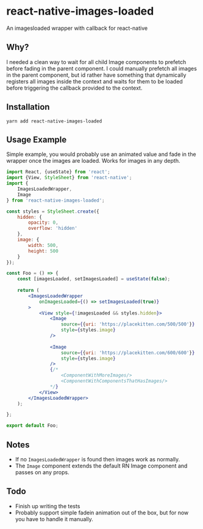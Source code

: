 # react-native-images-loaded
An imagesloaded wrapper with callback for react-native

## Why?
I needed a clean way to wait for all child Image components to prefetch before fading in the parent component. I could manually prefetch all images in the parent component, but id rather have something that dynamically registers all images inside the context and waits for them to be loaded before triggering the callback provided to the context.

## Installation
`yarn add react-native-images-loaded`

## Usage Example
Simple example, you would probably use an animated value and fade in the wrapper once the images are loaded. Works for images in any depth.

````jsx harmony
import React, {useState} from 'react';
import {View, StyleSheet} from 'react-native';
import {
    ImagesLoadedWrapper, 
    Image
} from 'react-native-images-loaded';

const styles = StyleSheet.create({
    hidden: {
        opacity: 0,
        overflow: 'hidden'
    },
    image: {
        width: 500,
        height: 500
    }
});

const Foo = () => { 
    const [imagesLoaded, setImagesLoaded] = useState(false);
    
    return (
        <ImagesLoadedWrapper 
            onImagesLoaded={() => setImagesLoaded(true)}
        >
            <View style={!imagesLoaded && styles.hidden}>
                <Image 
                    source={{uri: 'https://placekitten.com/500/500'}}
                    style={styles.image}
                />
                
                <Image 
                    source={{uri: 'https://placekitten.com/600/600'}}
                    style={styles.image}
                />
                {/* 
                    <ComponentWithMoreImages/>
                    <ComponentWithComponentsThatHasImages/>
                */}
            </View>
        </ImagesLoadedWrapper>
    );

};

export default Foo;
````

## Notes

- If no `ImagesLoadedWrapper` is found then images work as normally.
- The `Image` component extends the default RN Image component and passes on any props.

## Todo

- Finish up writing the tests
- Probably support simple fadein animation out of the box, but for now you have to handle it manually.
